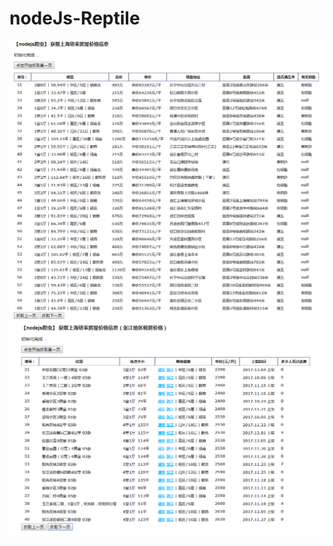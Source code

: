 # nodeJs-Reptile


![买房](https://github.com/moveondo/nodeJs-Reptile/blob/master/image/lianjia.png)
![张江租房](https://github.com/moveondo/nodeJs-Reptile/blob/master/image/zufang.png)

